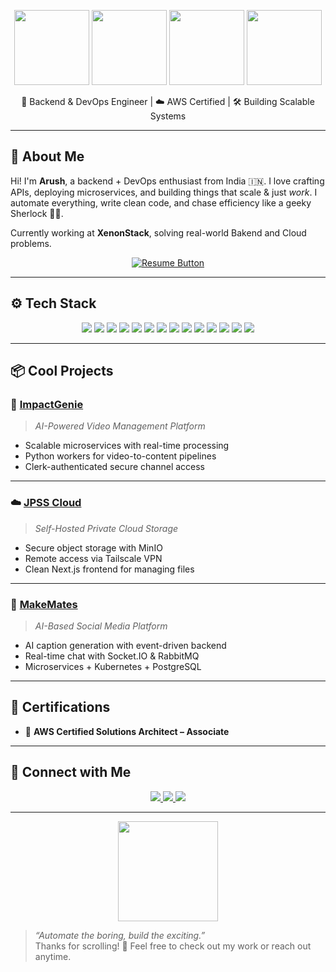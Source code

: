 <p align="center">
  <img src="https://media.giphy.com/media/LMt9638dO8dftAjtco/giphy.gif" width="120" />
  <img src="https://media.giphy.com/media/RbDKaczqWovIugyJmW/giphy.gif" width="120" />
  <img src="https://media.giphy.com/media/qgQUggAC3Pfv687qPC/giphy.gif" width="120" />
<!--   <img src="https://media.giphy.com/media/IeRdg7zMxH2dHP1lHk/giphy.gif" width="120" /> -->
  <img src="https://media.giphy.com/media/kdFc8fubgS31b8DsVu/giphy.gif" width="120" />
</p>

<p align="center">
  🚀 Backend & DevOps Engineer | ☁️ AWS Certified | 🛠️ Building Scalable Systems
</p>


---

## 🧠 About Me

Hi! I'm **Arush**, a backend + DevOps enthusiast from India 🇮🇳. I love crafting APIs, deploying microservices, and building things that scale & just *work*. I automate everything, write clean code, and chase efficiency like a geeky Sherlock 🕵️‍♂️.

Currently working at **XenonStack**, solving real-world Bakend and Cloud problems.

<p align="center">
  <a href="https://drive.google.com/file/d/1bJUVZnS20UJ1sk6opso3JCCq50muqzUo/view?usp=drive_link" target="_blank">
    <img src="https://img.shields.io/badge/Resume-View%20Now-blue?style=for-the-badge&logo=readthedocs&logoColor=white" alt="Resume Button"/>
  </a>
</p>

---

## ⚙️ Tech Stack

<p align="center">
  <!-- Languages -->
  <img src="https://img.shields.io/badge/Node.js-339933?style=for-the-badge&logo=nodedotjs&logoColor=white" />
  <img src="https://img.shields.io/badge/Python-3776AB?style=for-the-badge&logo=python&logoColor=white" />
  <img src="https://img.shields.io/badge/TypeScript-3178C6?style=for-the-badge&logo=typescript&logoColor=white" />
<!--   <img src="https://img.shields.io/badge/Go-00ADD8?style=for-the-badge&logo=go&logoColor=white" /> -->

  <!-- Web / Frontend -->
  <img src="https://img.shields.io/badge/Next.js-000000?style=for-the-badge&logo=nextdotjs&logoColor=white" />
  <img src="https://img.shields.io/badge/React-20232A?style=for-the-badge&logo=react&logoColor=61DAFB" />

  <!-- DevOps / Cloud -->
  <img src="https://img.shields.io/badge/AWS-232F3E?style=for-the-badge&logo=amazonaws&logoColor=white" />
  <img src="https://img.shields.io/badge/Kubernetes-326CE5?style=for-the-badge&logo=kubernetes&logoColor=white" />
  <img src="https://img.shields.io/badge/Docker-2496ED?style=for-the-badge&logo=docker&logoColor=white" />
  <img src="https://img.shields.io/badge/GitLab CI/CD-FC6D26?style=for-the-badge&logo=gitlab&logoColor=white" />
  <img src="https://img.shields.io/badge/Terraform-7B42BC?style=for-the-badge&logo=terraform&logoColor=white" />

  <!-- Databases -->
  <img src="https://img.shields.io/badge/MongoDB-47A248?style=for-the-badge&logo=mongodb&logoColor=white" />
  <img src="https://img.shields.io/badge/PostgreSQL-4169E1?style=for-the-badge&logo=postgresql&logoColor=white" />
  <img src="https://img.shields.io/badge/Redis-DC382D?style=for-the-badge&logo=redis&logoColor=white" />
  <img src="https://img.shields.io/badge/MySQL-4479A1?style=for-the-badge&logo=mysql&logoColor=white" />
</p>

---

## 📦 Cool Projects

### 🎥 [ImpactGenie](https://github.com/arushsharma/impactgenie)
> *AI-Powered Video Management Platform*

- Scalable microservices with real-time processing
- Python workers for video-to-content pipelines
- Clerk-authenticated secure channel access

---

### ☁️ [JPSS Cloud](https://github.com/arushsharma/jpss-cloud)
> *Self-Hosted Private Cloud Storage*

- Secure object storage with MinIO
- Remote access via Tailscale VPN
- Clean Next.js frontend for managing files

---

### 📱 [MakeMates](https://github.com/arushsharma/makemates)
> *AI-Based Social Media Platform*

- AI caption generation with event-driven backend
- Real-time chat with Socket.IO & RabbitMQ
- Microservices + Kubernetes + PostgreSQL

---

## 🧾 Certifications

- 🏅 **AWS Certified Solutions Architect – Associate**

---

## 🤝 Connect with Me

<p align="center">
  <a href="mailto:mailatarush@gmail.com">
    <img src="https://img.shields.io/badge/Email-D14836?style=for-the-badge&logo=gmail&logoColor=white"/>
  </a>
  <a href="https://www.linkedin.com/in/heyarush">
    <img src="https://img.shields.io/badge/LinkedIn-0A66C2?style=for-the-badge&logo=linkedin&logoColor=white"/>
  </a>
  <a href="https://github.com/asyncarush">
    <img src="https://img.shields.io/badge/GitHub-171515?style=for-the-badge&logo=github&logoColor=white"/>
  </a>
</p>

---

<p align="center">
  <img src="https://media.giphy.com/media/xT9IgzoKnwFNmISR8I/giphy.gif" width="160" />
</p>

> _“Automate the boring, build the exciting.”_  
Thanks for scrolling! 🧠 Feel free to check out my work or reach out anytime.
